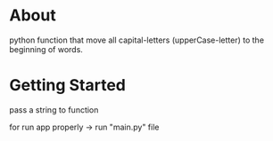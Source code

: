 # About

python function that move all capital-letters (upperCase-letter) to the beginning of words.<br> 


# Getting Started
pass a string to function<br>

for run app properly -> run "main.py" file
